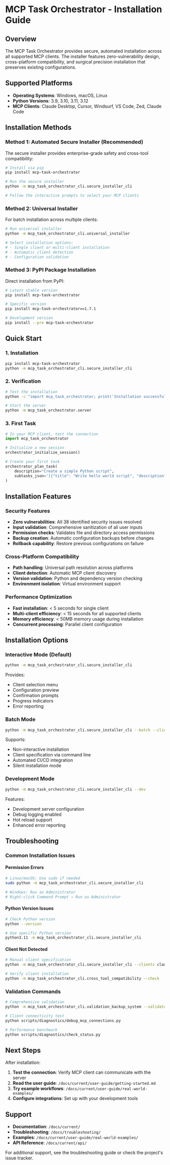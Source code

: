 # MCP Task Orchestrator - Installation Guide

## Overview

The MCP Task Orchestrator provides secure, automated installation across all supported MCP clients. The installer features zero-vulnerability design, cross-platform compatibility, and surgical precision installation that preserves existing configurations.

## Supported Platforms

- **Operating Systems**: Windows, macOS, Linux
- **Python Versions**: 3.9, 3.10, 3.11, 3.12
- **MCP Clients**: Claude Desktop, Cursor, Windsurf, VS Code, Zed, Claude Code

## Installation Methods

### Method 1: Automated Secure Installer (Recommended)

The secure installer provides enterprise-grade safety and cross-tool compatibility:

```bash
# Install via pip
pip install mcp-task-orchestrator

# Run the secure installer
python -m mcp_task_orchestrator_cli.secure_installer_cli

# Follow the interactive prompts to select your MCP clients
```

### Method 2: Universal Installer

For batch installation across multiple clients:

```bash
# Run universal installer
python -m mcp_task_orchestrator_cli.universal_installer

# Select installation options:
# - Single client or multi-client installation
# - Automatic client detection
# - Configuration validation
```

### Method 3: PyPI Package Installation

Direct installation from PyPI:

```bash
# Latest stable version
pip install mcp-task-orchestrator

# Specific version
pip install mcp-task-orchestrator==1.7.1

# Development version
pip install --pre mcp-task-orchestrator
```

## Quick Start

### 1. Installation

```bash
pip install mcp-task-orchestrator
python -m mcp_task_orchestrator_cli.secure_installer_cli
```

### 2. Verification

```bash
# Test the installation
python -c "import mcp_task_orchestrator; print('Installation successful')"

# Start the server
python -m mcp_task_orchestrator.server
```

### 3. First Task

```python
# In your MCP client, test the connection
import mcp_task_orchestrator

# Initialize a new session
orchestrator_initialize_session()

# Create your first task
orchestrator_plan_task(
    description="Create a simple Python script",
    subtasks_json='[{"title": "Write hello world script", "description": "Create hello.py", "specialist_type": "implementer"}]'
)
```

## Installation Features

### Security Features
- **Zero vulnerabilities**: All 38 identified security issues resolved
- **Input validation**: Comprehensive sanitization of all user inputs
- **Permission checks**: Validates file and directory access permissions
- **Backup creation**: Automatic configuration backups before changes
- **Rollback capability**: Restore previous configurations on failure

### Cross-Platform Compatibility
- **Path handling**: Universal path resolution across platforms
- **Client detection**: Automatic MCP client discovery
- **Version validation**: Python and dependency version checking
- **Environment isolation**: Virtual environment support

### Performance Optimization
- **Fast installation**: < 5 seconds for single client
- **Multi-client efficiency**: < 15 seconds for all supported clients
- **Memory efficiency**: < 50MB memory usage during installation
- **Concurrent processing**: Parallel client configuration

## Installation Options

### Interactive Mode (Default)
```bash
python -m mcp_task_orchestrator_cli.secure_installer_cli
```

Provides:
- Client selection menu
- Configuration preview
- Confirmation prompts
- Progress indicators
- Error reporting

### Batch Mode
```bash
python -m mcp_task_orchestrator_cli.secure_installer_cli --batch --clients claude-desktop,cursor
```

Supports:
- Non-interactive installation
- Client specification via command line
- Automated CI/CD integration
- Silent installation mode

### Development Mode
```bash
python -m mcp_task_orchestrator_cli.secure_installer_cli --dev
```

Features:
- Development server configuration
- Debug logging enabled
- Hot reload support
- Enhanced error reporting

## Troubleshooting

### Common Installation Issues

#### Permission Errors
```bash
# Linux/macOS: Use sudo if needed
sudo python -m mcp_task_orchestrator_cli.secure_installer_cli

# Windows: Run as Administrator
# Right-click Command Prompt → Run as Administrator
```

#### Python Version Issues
```bash
# Check Python version
python --version

# Use specific Python version
python3.11 -m mcp_task_orchestrator_cli.secure_installer_cli
```

#### Client Not Detected
```bash
# Manual client specification
python -m mcp_task_orchestrator_cli.secure_installer_cli --clients claude-desktop

# Verify client installation
python -m mcp_task_orchestrator_cli.cross_tool_compatibility --check
```

### Validation Commands

```bash
# Comprehensive validation
python -m mcp_task_orchestrator_cli.validation_backup_system --validate

# Client connectivity test
python scripts/diagnostics/debug_mcp_connections.py

# Performance benchmark
python scripts/diagnostics/check_status.py
```

## Next Steps

After installation:

1. **Test the connection**: Verify MCP client can communicate with the server
2. **Read the user guide**: `/docs/current/user-guide/getting-started.md`
3. **Try example workflows**: `/docs/current/user-guide/real-world-examples/`
4. **Configure integrations**: Set up with your development tools

## Support

- **Documentation**: `/docs/current/`
- **Troubleshooting**: `/docs/troubleshooting/`
- **Examples**: `/docs/current/user-guide/real-world-examples/`
- **API Reference**: `/docs/current/api/`

For additional support, see the troubleshooting guide or check the project's issue tracker.